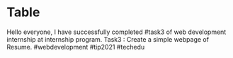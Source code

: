 # Table
Hello everyone, I have successfully completed #task3 of web development internship at internship program. Task3 : Create a simple webpage of Resume. #webdevelopment #tip2021 #techedu

